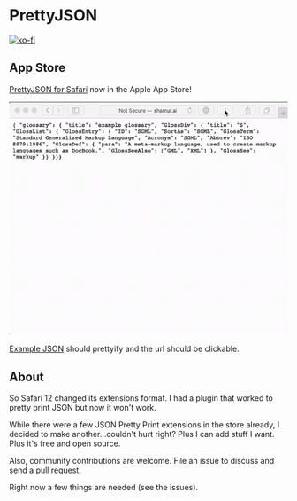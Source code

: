 # PrettyJSON

[![ko-fi](https://ko-fi.com/img/githubbutton_sm.svg)](https://ko-fi.com/N4N872G5D)

## App Store
[PrettyJSON for Safari](https://apps.apple.com/us/app/id1445328303) now in the Apple App Store!

![Example Animation](https://raw.githubusercontent.com/ayman/PrettyJSON/master/Images/example.gif)

[Example JSON](https://shamur.ai/bin/prettyJSON/example.json) should prettyify and the url should be clickable.

## About
So Safari 12 changed its extensions format. I had a plugin that worked to pretty print JSON but now it won't work.

While there were a few JSON Pretty Print extensions in the store already, I decided to make another...couldn't hurt right?  Plus I can add stuff I want. Plus it's free and open source.

Also, community contributions are welcome. File an issue to discuss and send a pull request. 

Right now a few things are needed (see the issues).
